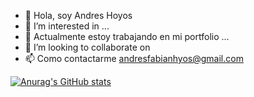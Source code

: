 - 👋 Hola, soy Andres Hoyos     
- 👀 I’m interested in ...
- 🌱 Actualmente estoy trabajando en mi portfolio  ...
- 💞️ I’m looking to collaborate on  
- 📫 Como contactarme andresfabianhyos@gmail.com

[![Anurag's GitHub stats](https://github-readme-stats.vercel.app/api?username=andhoyos)](https://github.com/andhoyos/github-readme-stats)
